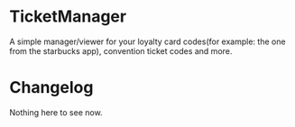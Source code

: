 # TicketManager
A simple manager/viewer for your loyalty card codes(for example: the one from the starbucks app), convention ticket codes and more.

# Changelog
Nothing here to see now.
